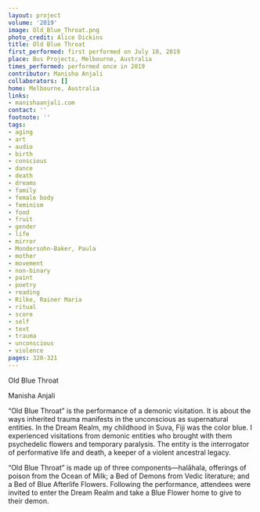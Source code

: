 ```yaml
---
layout: project
volume: '2019'
image: Old_Blue_Throat.png
photo_credit: Alice Dickins
title: Old Blue Throat
first_performed: first performed on July 10, 2019
place: Bus Projects, Melbourne, Australia
times_performed: performed once in 2019
contributor: Manisha Anjali
collaborators: []
home: Melbourne, Australia
links:
- manishaanjali.com
contact: ''
footnote: ''
tags:
- aging
- art
- audio
- birth
- conscious
- dance
- death
- dreams
- family
- female body
- feminism
- food
- fruit
- gender
- life
- mirror
- Mondersohn-Baker, Paula
- mother
- movement
- non-binary
- paint
- poetry
- reading
- Rilke, Rainer Maria
- ritual
- score
- self
- text
- trauma
- unconscious
- violence
pages: 320-321
---
```


Old Blue Throat

Manisha Anjali

“Old Blue Throat” is the performance of a demonic visitation. It is about the ways inherited trauma manifests in the unconscious as supernatural entities. In the Dream Realm, my childhood in Suva, Fiji was the color blue. I experienced visitations from demonic entities who brought with them psychedelic flowers and temporary paralysis. The entity is the interrogator of performative life and death, a keeper of a violent ancestral legacy.

“Old Blue Throat” is made up of three components—halāhala, offerings of poison from the Ocean of Milk; a Bed of Demons from Vedic literature; and a Bed of Blue Afterlife Flowers. Following the performance, attendees were invited to enter the Dream Realm and take a Blue Flower home to give to their demon.
